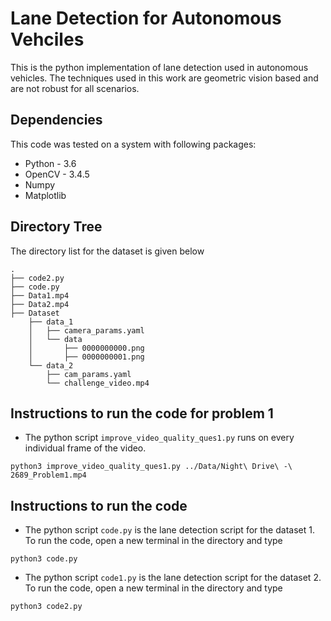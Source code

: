 # Lane Detection for Autonomous Vehciles

This is the python implementation of lane detection used in autonomous vehicles. The techniques used in this work are geometric vision based and are not robust for all scenarios.

## Dependencies
This code was tested on a system with following packages:

- Python - 3.6
- OpenCV - 3.4.5
- Numpy
- Matplotlib

## Directory Tree
The directory list for the dataset is given below

```
.
├── code2.py
├── code.py
├── Data1.mp4
├── Data2.mp4
├── Dataset
    ├── data_1
    │   ├── camera_params.yaml
    │   └── data
    │       ├── 0000000000.png
    │       ├── 0000000001.png
    └── data_2
        ├── cam_params.yaml
        └── challenge_video.mp4

```
## Instructions to run the code for problem 1
- The python script `improve_video_quality_ques1.py` runs on every individual frame of the video.
```
python3 improve_video_quality_ques1.py ../Data/Night\ Drive\ -\ 2689_Problem1.mp4
```

## Instructions to run the code

- The python script `code.py` is the lane detection script for the dataset 1. To run the code, open a new terminal in the directory and type
```
python3 code.py
```
- The python script `code1.py` is the lane detection script for the dataset 2. To run the code, open a new terminal in the directory and type
```
python3 code2.py
```
